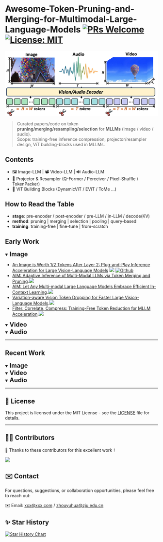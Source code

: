 # Awesome-Token-Pruning-and-Merging-for-Multimodal-Large-Language-Models [![PRs Welcome](https://img.shields.io/badge/PRs-welcome-brightgreen.svg)]() [![License: MIT](https://img.shields.io/badge/License-MIT-green.svg)]()

<div align="left">
  <img src="images/teaser.png" alt="Awesome Token Compression"/>
</div>


> Curated papers/code on token **pruning/merging/resampling/selection** for **MLLMs** (image / video / audio).  
> Scope: training-free inference compression, projector/resampler design, ViT building-blocks used in MLLMs.

## Contents
- 🖼️ Image-LLM | 📽️ Video-LLM | 🔊 Audio-LLM
- 🔌 Projector & Resampler (Q-Former / Perceiver / Pixel-Shuffle / TokenPacker)
- 🧱 ViT Building Blocks (DynamicViT / EViT / ToMe …)

## How to Read the Table
- **stage**: pre-encoder / post-encoder / pre-LLM / in-LLM / decode(KV)
- **method**: pruning | merging | selection | pooling | query-based
- **training**: training-free | fine-tune | from-scratch


## Early Work

<details open>
<summary><strong style="font-size: 20px">Image</strong></summary>

- [An Image is Worth 1/2 Tokens After Layer 2: Plug-and-Play Inference Acceleration for Large Vision-Language Models](https://arxiv.org/abs/2403.06764) ![](https://img.shields.io/badge/ECCV-2024-red)  [![Github](https://img.shields.io/github/stars/pkunlp-icler/FastV.svg?style=social&label=Github)](https://github.com/pkunlp-icler/FastV)
- [AIM: Adaptive Inference of Multi-Modal LLMs via Token Merging and Pruning](https://arxiv.org/abs/2412.03248).![](https://img.shields.io/badge/ICCV-2025.06-red)
- [AIM: Let Any Multi-modal Large Language Models Embrace Efficient In-Context Learning](https://arxiv.org/abs/2406.07588).![](https://img.shields.io/badge/AAAI-2024.06-red)
- [Variation-aware Vision Token Dropping for Faster Large Vision-Language Models](https://arxiv.org/abs/2509.01552).![](https://img.shields.io/badge/abs-2025.09-red)
- [Filter, Correlate, Compress: Training-Free Token Reduction for MLLM Acceleration](https://arxiv.org/abs/2411.17686).![](https://img.shields.io/badge/abs-2025.05-red)
</details>


<details open>
<summary><strong style="font-size: 20px">Video</strong></summary>
</details>


<details open>
<summary><strong style="font-size: 20px">Audio</strong></summary>
</details>

---

## Recent Work

<details open>
<summary><strong style="font-size: 20px">Image</strong></summary>
</details>


<details open>
<summary><strong style="font-size: 20px">Video</strong></summary>
</details>


<details open>
<summary><strong style="font-size: 20px">Audio</strong></summary>
</details>

---

## 📄 License

This project is licensed under the MIT License - see the [LICENSE](LICENSE) file for details.

---

## 🧑‍💻 Contributors

👏 Thanks to these contributors for this excellent work！

<a href="https://github.com/qianweijiujiu/Awesome-Token-Pruning-and-Merging-for-Multimodal-Large-Language-Models">
  <img src="https://contrib.rocks/image?repo=qianweijiujiu/Awesome-Token-Pruning-and-Merging-for-Multimodal-Large-Language-Models" />
</a>

## ✉️ Contact

For questions, suggestions, or collaboration opportunities, please feel free to reach out:

✉️ Email:  [xxx@xxx.com](mailto:xxx@xxx.com) / [zhouyuhua@zju.edu.cn](mailto:zhouyuhua@zju.edu.cn)

## ✨ Star History

[![Star History Chart](https://api.star-history.com/svg?repos=qianweijiujiu/Awesome-Token-Pruning-and-Merging-for-Multimodal-Large-Language-Models&type=date&legend=bottom-right)](https://www.star-history.com/#qianweijiujiu/Awesome-Token-Pruning-and-Merging-for-Multimodal-Large-Language-Models&type=date&legend=bottom-right)